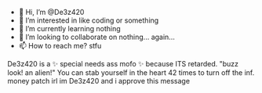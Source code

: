- 👋 Hi, I’m @De3z420
- 👀 I’m interested in like coding or something
- 🌱 I’m currently learning nothing
- 💞️ I’m looking to collaborate on nothing... again...
- 📫 How to reach me? stfu

De3z420 is a ✨ special needs ass mofo ✨ because ITS retarded. "buzz look! an alien!"
You can stab yourself in the heart 42 times to turn off the inf. money patch irl
im De3z420 and i approve this message

